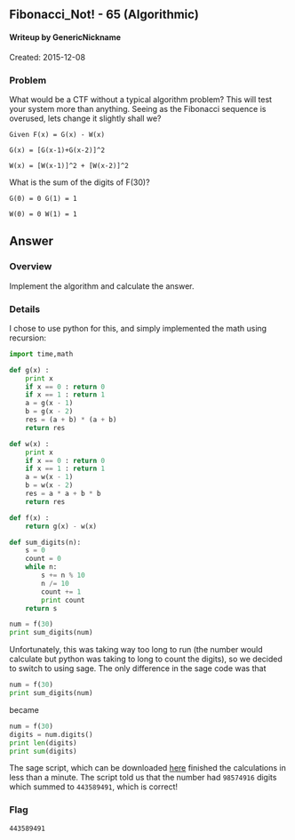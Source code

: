 ## Fibonacci_Not! - 65 (Algorithmic) ##
#### Writeup by GenericNickname

Created: 2015-12-08

### Problem ###


What would be a CTF without a typical algorithm problem? This will test your system more than anything. Seeing as the Fibonacci sequence is overused, lets change it slightly shall we?

```
Given F(x) = G(x) - W(x)

G(x) = [G(x-1)+G(x-2)]^2

W(x) = [W(x-1)]^2 + [W(x-2)]^2
```

What is the sum of the digits of F(30)?

```
G(0) = 0 G(1) = 1

W(0) = 0 W(1) = 1
```

## Answer ##

### Overview ###

Implement the algorithm and calculate the answer.

### Details ###

I chose to use python for this, and simply implemented the math using recursion:
```python
import time,math

def g(x) :
    print x
    if x == 0 : return 0
    if x == 1 : return 1
    a = g(x - 1)
    b = g(x - 2)
    res = (a + b) * (a + b)
    return res

def w(x) :
    print x
    if x == 0 : return 0
    if x == 1 : return 1
    a = w(x - 1)
    b = w(x - 2)
    res = a * a + b * b
    return res

def f(x) :
    return g(x) - w(x)

def sum_digits(n):
    s = 0
    count = 0
    while n:
        s += n % 10
        n /= 10
        count += 1
        print count
    return s

num = f(30)
print sum_digits(num)
```
Unfortunately, this was taking way too long to run (the number would calculate but python was taking to long to count the digits), so we decided to switch to using sage. The only difference in the sage code was that
```python
num = f(30)
print sum_digits(num)
```
became
```python
num = f(30)
digits = num.digits()
print len(digits)
print sum(digits)
```

The sage script, which can be downloaded [here](fibonacci-not/fib_not.sage) finished the calculations in less than a minute. The script told us that the number had `98574916` digits which summed to `443589491`, which is correct!

### Flag ###

    443589491
